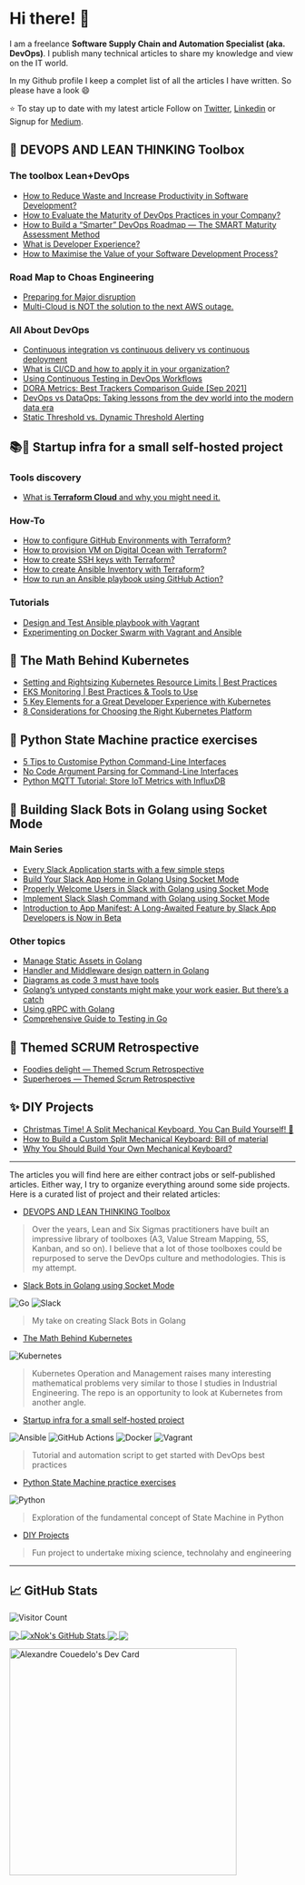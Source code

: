 # Hi there! 👋

I am a freelance **Software Supply Chain and Automation Specialist (aka. DevOps)**. I publish many technical articles to share my knowledge and view on the IT world.

In my Github profile I keep a complet list of all the articles I have written. So please have a look :smile:

⭐ To stay up to date with my latest article Follow on [Twitter](https://twitter.com/AlexCouedelo), [Linkedin](https://www.linkedin.com/comm/mynetwork/discovery-see-all?usecase=PEOPLE_FOLLOWS&followMember=alexandre-couedelo) or Signup for [Medium](https://alexandre-couedelo.medium.com/membership).


## 🧰 DEVOPS AND LEAN THINKING Toolbox

### The toolbox Lean+DevOps

* [How to Reduce Waste and Increase Productivity in Software Development?](https://faun.pub/how-to-reduce-waste-and-increase-productivity-in-software-development-f333f363f150?sk=a22995ca49b6d109b64f7f41aa9fe32d)
* [How to Evaluate the Maturity of DevOps Practices in your Company?](https://faun.pub/how-to-evaluate-the-maturity-of-devops-practices-in-your-company-58a1ff7246a2?sk=1e0e2060cdb7d122ba5e35da59d50a5f)
* [How to Build a “Smarter” DevOps Roadmap — The SMART Maturity Assessment Method](https://adevait.com/devops/smart-maturity-assessment)
* [What is Developer Experience?](https://draft.dev/learn/what-is-developer-experience)
* [How to Maximise the Value of your Software Development Process?](https://faun.pub/how-to-maximise-the-value-of-your-software-development-process-91a7667896c9?sk=2c0748bd1c1465e96475d05f794347c3)

### Road Map to Choas Engineering

* [Preparing for Major disruption](https://faun.pub/road-map-to-choas-engineering-preparing-for-major-disruption-e5dc01c73f2c?sk=6004dd563b542431e7528e11a3f45c3c)
* [Multi-Cloud is NOT the solution to the next AWS outage.](https://faun.pub/multi-cloud-is-not-the-solution-to-the-next-aws-outage-bb41c0b14573?sk=93023b48d622116e0c0248b2cd339de1) 

### All About DevOps

* [Continuous integration vs continuous delivery vs continuous deployment](https://www.gologic.ca/en/continuous-integration-vs-continuous-delivery-vs-continuous-deployment/)
* [What is CI/CD and how to apply it in your organization?](https://www.gologic.ca/en/what-is-ci-cd-and-how-to-apply-it-in-your-organization/)
* [Using Continuous Testing in DevOps Workflows](https://earthly.dev/blog/continuous-testing-in-devops/)
* [DORA Metrics: Best Trackers Comparison Guide [Sep 2021]](https://www.sleuth.io/post/dora-metrics)
* [DevOps vs DataOps: Taking lessons from the dev world into the modern data era](https://blog.getcensus.com/devops-vs-dataops-taking-lessons-from-the-dev-world-into-the-modern-data-era/)
* [Static Threshold vs. Dynamic Threshold Alerting](https://last9.io/blog/static-threshold-vs-dynamic-threshold-alerting/)

## 📚🧰 Startup infra for a small self-hosted project

### Tools discovery

* [What is **Terraform Cloud** and why you might need it.](https://faun.pub/what-is-terraform-cloud-and-why-you-might-need-it-c9847fb8f6e6?sk=ee85423512f39030bb287a3f2a6623d3)

### How-To

* [How to configure GitHub Environments with Terraform?](https://faun.pub/how-to-configure-github-environments-with-terraform-d2b76766547b?sk=b50616eed7da268d5a99c459fc9c57d5)
* [How to provision VM on Digital Ocean with Terraform?](https://faun.pub/how-to-provision-vms-on-digitalocean-with-terraform-898515a0dbbc?sk=7af174d77b4a7bd81e581378beac9a0d)
* [How to create SSH keys with Terraform?](https://faun.pub/how-to-create-ssh-keys-with-terraform-a615dfc631c1?sk=176a8f5c0c0517a01e8fabd5bb7c18fa)
* [How to create Ansible Inventory with Terraform?](https://faun.pub/how-to-create-ansible-inventory-with-terraform-a32fcbe11be6?sk=da18fba15ee996e4c3b92782229654ee)
* [How to run an Ansible playbook using GitHub Action?](https://faun.pub/how-to-run-an-ansible-playbook-using-github-action-42430dec944?sk=7796e8bd44f6b8c394b80507b8ff3e87)

### Tutorials

* [Design and Test Ansible playbook with Vagrant](https://faun.pub/a-disposable-local-test-environment-is-essential-for-devops-sysadmin-af97fa8f3db0?sk=f2f0e3a6b4fe4215cec13019887b6302)
* [Experimenting on Docker Swarm with Vagrant and Ansible](https://faun.pub/experimenting-on-docker-swarm-with-vagrant-and-ansible-bcc2c79ba7c4?sk=1eac227cf3c9ec5dc5abbf06f38e92c3)

## 🧮 The Math Behind Kubernetes

* [Setting and Rightsizing Kubernetes Resource Limits | Best Practices](https://www.containiq.com/post/setting-and-rightsizing-kubernetes-resource-limits)
* [EKS Monitoring | Best Practices & Tools to Use](https://www.containiq.com/post/eks-monitoring)
* [5 Key Elements for a Great Developer Experience with Kubernetes](https://loft.sh/blog/5-key-elements-for-a-great-developer-experience-with-kubernetes/)
* [8 Considerations for Choosing the Right Kubernetes Platform](https://www.stakater.com/post/8-considerations-for-choosing-the-right-kubernetes-platform)

## 🤖 Python State Machine practice exercises

* [5 Tips to Customise Python Command-Line Interfaces](https://betterprogramming.pub/5-tips-to-customise-python-command-line-interfaces-691b0b39f610?sk=5ac5a76c740bd04f5881af8a485a68a0)
* [No Code Argument Parsing for Command-Line Interfaces](https://medium.com/codex/no-code-argument-parsing-for-command-line-interfaces-79b17a3813f2?sk=680439c5fc3269c513d6010dd4d5ba8e)
* [Python MQTT Tutorial: Store IoT Metrics with InfluxDB](https://thenewstack.io/python-mqtt-tutorial-store-iot-metrics-with-influxdb/?utm_content=buffer401c3&utm_medium=social&utm_source=twitter.com&utm_campaign=buffer)

## 💬 Building Slack Bots in Golang using Socket Mode
 
### Main Series

* [Every Slack Application starts with a few simple steps](https://medium.com/geekculture/build-slack-application-in-golang-using-socket-mode-setting-up-57f454e63c0a?sk=03196a8c492a76cd7ef9a73628fe4524)
* [Build Your Slack App Home in Golang Using Socket Mode](https://betterprogramming.pub/build-a-slack-app-home-in-golang-using-socket-mode-aff7b855bb31?sk=b8b1f7f3c03972793b26bec02dc3d2cc)
* [Properly Welcome Users in Slack with Golang using Socket Mode](https://levelup.gitconnected.com/properly-welcome-users-in-slack-with-golang-using-socket-mode-9a206d30a34a?sk=24fb8c44c1128cc3ef366d51d4a48812)
* [Implement Slack Slash Command with Golang using Socket Mode](https://levelup.gitconnected.com/implement-slack-slash-command-in-golang-using-socket-mode-ac693e38148c?sk=33e90a65aded42cd4737ff6a137762cc)
* [Introduction to App Manifest: A Long-Awaited Feature by Slack App Developers is Now in Beta](https://levelup.gitconnected.com/introduction-to-app-manifest-a-long-awaited-feature-by-slack-app-developers-is-now-in-beta-fe35e8f914ee?sk=c89236c1d6804b138ae19675b8883079)

### Other topics

* [Manage Static Assets in Golang](https://alexandre-couedelo.medium.com/manage-static-assets-with-embed-golang-1-16-75c89c3eea39?sk=d903d7b0532aff64243ef419346f804b)
* [Handler and Middleware design pattern in Golang](https://medium.com/codex/handler-and-middleware-design-pattern-in-golang-de23ec452fce?sk=0eed25a60858ad985ad22274505fb992) 
* [Diagrams as code 3 must have tools](https://medium.com/geekculture/3-diagram-as-code-tools-that-combined-cover-all-your-needs-8f40f57d5cd8?sk=52fe49e20d7b3a37123d07b29b102696)
* [Golang’s untyped constants might make your work easier. But there’s a catch](https://betterprogramming.pub/stop-mixing-constants-with-the-type-string-in-golang-d3589d8ae84d?sk=455a5bb28fc70eae0c3b40013c0526dd)
* [Using gRPC with Golang](https://speedscale.com/2022/05/03/using-grpc-with-golang/)
* [Comprehensive Guide to Testing in Go](https://blog.jetbrains.com/go/2022/11/22/comprehensive-guide-to-testing-in-go/)

## 🌱 Themed SCRUM Retrospective

* [Foodies delight — Themed Scrum Retrospective](https://medium.com/agileinsider/foodies-delight-themed-scrum-retrospective-f40e0cffed1b?sk=81d18be55b6e7b8f9d1e1a1dbe1c8ab9) 
* [Superheroes — Themed Scrum Retrospective](https://medium.com/agileinsider/superheros-themed-scrum-retrospective-ea988b4d14e1?sk=f868b8e58f94207b8bb1e1bad8bef40a) 

## ✨ DIY Projects

* [Christmas Time! A Split Mechanical Keyboard, You Can Build Yourself! 🎅](https://alexandre-couedelo.medium.com/christmas-time-get-a-keyboard-you-can-build-yourself-5ef27c87210c)
* [How to Build a Custom Split Mechanical Keyboard: Bill of material](https://alexandre-couedelo.medium.com/how-to-build-a-custom-split-mechanical-keyboard-bill-of-material-b2cf1ab62fef?sk=5d6ce97fc56fa4b6bd173096c3c9f23f)
* [Why You Should Build Your Own Mechanical Keyboard?](https://alexandre-couedelo.medium.com/why-you-should-build-your-own-mechanical-keyboard-47445e3b2d37?sk=844b39828f2d15d911b82c8de4806ca4)

---

The articles you will find here are either contract jobs or self-published articles. Either way, I try to organize everything around some side projects. Here is a curated list of project and their related articles:

* [DEVOPS AND LEAN THINKING Toolbox](https://github.com/xNok/devops-lean-6sigma-toolbox)

> Over the years, Lean and Six Sigmas practitioners have built an impressive library of toolboxes (A3, Value Stream Mapping, 5S, Kanban, and so on). I believe that a lot of those toolboxes could be repurposed to serve the DevOps culture and methodologies. This is my attempt.

* [Slack Bots in Golang using Socket Mode](https://github.com/xNok/slack-go-demo-socketmode) 

![Go](https://img.shields.io/badge/go-%2300ADD8.svg?style=for-the-badge&logo=go&logoColor=white) ![Slack](https://img.shields.io/badge/Slack-4A154B?style=for-the-badge&logo=slack&logoColor=white)

> My take on creating Slack Bots in Golang

* [The Math Behind Kubernetes](https://github.com/xNok/The-math-behind-kubernetes)

![Kubernetes](https://img.shields.io/badge/kubernetes-%23326ce5.svg?style=for-the-badge&logo=kubernetes&logoColor=white)

> Kubernetes Operation and Management raises many interesting mathematical problems very similar to those I studies in Industrial Engineering. The repo is an opportunity to look at Kubernetes from another angle.

* [Startup infra for a small self-hosted project](https://github.com/xNok/infra-bootstrap-tools)

![Ansible](https://img.shields.io/badge/ansible-%231A1918.svg?style=for-the-badge&logo=ansible&logoColor=white) ![GitHub Actions](https://img.shields.io/badge/github%20actions-%232671E5.svg?style=for-the-badge&logo=githubactions&logoColor=white) ![Docker](https://img.shields.io/badge/docker-%230db7ed.svg?style=for-the-badge&logo=docker&logoColor=white) ![Vagrant](https://img.shields.io/badge/vagrant-%231563FF.svg?style=for-the-badge&logo=vagrant&logoColor=white)

> Tutorial and automation script to get started with DevOps best practices

* [Python State Machine practice exercises](https://github.com/xNok/pystatemachine) 

![Python](https://img.shields.io/badge/python-3670A0?style=for-the-badge&logo=python&logoColor=ffdd54)


> Exploration of the fundamental concept of State Machine in Python

* [DIY Projects](https://github.com/xNok/diy-split-mechanical-keyboard)

> Fun project to undertake mixing science, technolahy and engineering

---

## &#x1f4c8; GitHub Stats

![Visitor Count](https://profile-counter.glitch.me/xNok/count.svg)



<a href="https://github.com/xNok/xNok">
  <img align="center" src="https://github-readme-stats.vercel.app/api/top-langs/?username=xNok&theme=cobalt&hide=java,html,css,JavaScript&langs_count=3" />
</a>
<a href="https://github.com/xNok/xNok">
  <img align="center" src="https://github-readme-stats.vercel.app/api?username=xNok&show_icons=true&line_height=27&count_private=true&theme=cobalt" alt="xNok's GitHub Stats" />
</a>

<a href="https://github.com/xNok/infra-bootstrap-tools">
  <img align="center" src="https://github-readme-stats.vercel.app/api/pin/?username=xNok&repo=infra-bootstrap-tools&theme=cobalt" />
</a>

<a href="https://github.com/xNok/slack-go-demo-socketmode">
  <img align="center" src="https://github-readme-stats.vercel.app/api/pin/?username=xNok&repo=slack-go-demo-socketmode&theme=cobalt" />
</a>

<a href="https://app.daily.dev/xNok"><img src="https://api.daily.dev/devcards/607eb052e61d4f3abeb94a3c9410b019.png?r=qss" width="400" alt="Alexandre Couedelo's Dev Card"/></a>
